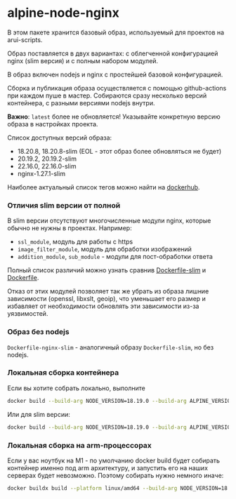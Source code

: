 alpine-node-nginx
===

В этом пакете хранится базовый образ, используемый для проектов на arui-scripts.

Образ поставляется в двух вариантах: с облегченной конфигурацией nginx (slim версия) и с полным набором модулей.

В образ включен nodejs и nginx с простейшей базовой конфигурацией.

Сборка и публикация образа осуществляется с помощью github-actions при каждом пуше в мастер.
Собираются сразу несколько версий контейнера, с разными версиями nodejs внутри.

**Важно**: `latest` более не обновляется! Указывайте конкретную версию образа в настройках проекта.

Список доступных версий образа:
- 18.20.8, 18.20.8-slim (EOL - этот образ более обновляться не будет)
- 20.19.2, 20.19.2-slim
- 22.16.0, 22.16.0-slim
- nginx-1.27.1-slim

Наиболее актуальный список тегов можно найти на [dockerhub](https://hub.docker.com/r/alfabankui/arui-scripts/tags).


### Отличия slim версии от полной
В slim версии отсутствуют многочисленные модули nginx, которые обычно не нужны в проектах. Например:

- `ssl_module`, модуль для работы с https
- `image_filter_module`, модуль для обработки изображений
- `addition_module`, `sub_module` - модули для пост-обработки ответа

Полный список различий можно узнать сравнив [Dockerfile-slim](Dockerfile-slim) и [Dockerfile](Dockerfile).

Отказ от этих модулей позволяет так же убрать из образа лишние зависимости (openssl, libxslt, geoip), что уменьшает его размер и избавляет от
необходимости обновлять эти зависимости из-за уязвимостей.

### Образ без nodejs

`Dockerfile-nginx-slim` - аналогичный образу `Dockerfile-slim`, но без nodejs.

### Локальная сборка контейнера
Если вы хотите собрать локально, выполните

```sh
docker build --build-arg NODE_VERSION=18.19.0 --build-arg ALPINE_VERSION=3.19 -t alfabankui/arui-scripts:test .
```
Или для slim версии:
```sh
docker build --build-arg NODE_VERSION=18.19.0 --build-arg ALPINE_VERSION=3.19 -t alfabankui/arui-scripts:test -f Dockerfile-slim .
```

### Локальная сборка на arm-процессорах
Если у вас ноутбук на M1 - по умолчанию docker build будет собирать контейнер именно под arm архитектуру, и запустить
его на наших серверах будет невозможно. Поэтому собирать нужно немного иначе:

```sh
docker buildx build --platform linux/amd64 --build-arg NODE_VERSION=18.19.0 --build-arg ALPINE_VERSION=3.19 -t alfabankui/arui-scripts:test -f Dockerfile-slim --load .
```
